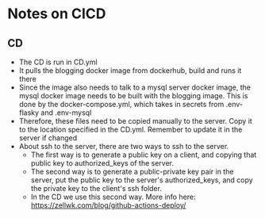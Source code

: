 # Notes on CICD

## CD

- The CD is run in CD.yml
- It pulls the blogging docker image from dockerhub, build and runs it there
- Since the image also needs to talk to a mysql server docker image, the mysql docker image needs to be built with the blogging image. This is done by the docker-compose.yml, which takes in secrets from .env-flasky and .env-mysql
- Therefore, these files need to be copied manually to the server. Copy it to the location specified in the CD.yml. Remember to update it in the server if changed
- About ssh to the server, there are two ways to ssh to the server. 
  - The first way is to generate a public key on a client, and copying that public key to authorized_keys of 
    the server.
  - The second way is to generate a public-private key pair in the server, put the public key to the server's authorized_keys, and copy the private key to the client's ssh folder.
  - In the CD we use this second way. More info here: https://zellwk.com/blog/github-actions-deploy/